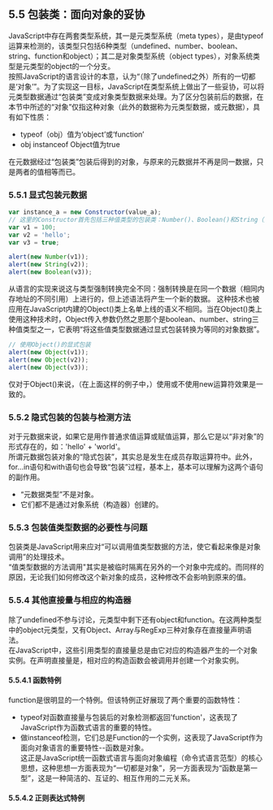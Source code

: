 ## 5.5 包装类：面向对象的妥协
JavaScript中存在两套类型系统，其一是元类型系统（meta types），是由typeof运算来检测的，该类型只包括6种类型（undefined、number、boolean、string、function和object）；其二是对象类型系统（object types），对象系统类型是元类型的object的一个分支。  
按照JavaScript的语言设计的本意，认为“（除了undefined之外）所有的一切都是‘对象’”。为了实现这一目标，JavaScript在类型系统上做出了一些妥协，可以将元类型数据通过“包装类”变成对象类型数据来处理。为了区分包装前后的数据，在本节中所述的“对象”仅指这种对象（此外的数据称为元类型数据，或元数据），具有如下性质：
* typeof（obj）值为‘object’或‘function’
* obj instanceof Object值为true  

在元数据经过“包装类”包装后得到的对象，与原来的元数据并不再是同一数据，只是两者的值相等而已。

### 5.5.1 显式包装元数据
```js
var instance_a = new Constructor(value_a);
// 这里的Constructor首先包括三种值类型的包装类：Number()、Boolean()和String（）
var v1 = 100;
var v2 = 'hello';
var v3 = true;

alert(new Number(v1));
alert(new String(v2));
alert(new Boolean(v3));
```
从语言的实现来说这与类型强制转换完全不同：强制转换是在同一个数据（相同内存地址的不同引用）上进行的，但上述语法将产生一个新的数据。
这种技术也被应用在JavaScript内建的Object()类上名单上线的语义不相同。当在Object()类上使用这种技术时，Object传入参数仍然之恩那个是boolean、number、string三种值类型之一，它表明“将这些值类型数据通过显式包装转换为等同的对象数据”。  
```js
// 使用Object()的显式包装
alert(new Object(v1));
alert(new Object(v2));
alert(new Object(v3));
```
仅对于Object()来说，（在上面这样的例子中，）使用或不使用new运算符效果是一致的。

### 5.5.2 隐式包装的包装与检测方法
对于元数据来说，如果它是用作普通求值运算或赋值运算，那么它是以“非对象”的形式存在的，如：'hello' + 'world'。  
所谓元数据包装对象的“隐式包装”，其实总是发生在成员存取运算符中。此外，for...in语句和with语句也会导致“包装”过程，基本上，基本可以理解为这两个语句的副作用。
* “元数据类型”不是对象。
* 它们都不是通过对象系统（构造器）创建的。

### 5.5.3 包装值类型数据的必要性与问题
包装类是JavaScript用来应对“可以调用值类型数据的方法，使它看起来像是对象调用”的处理技术。  
“值类型数据的方法调用"其实是被临时隔离在另外的一个对象中完成的。而同样的原因，无论我们如何修改这个新对象的成员，这种修改不会影响到原来的值。

### 5.5.4 其他直接量与相应的构造器
除了undefined不参与讨论，元类型中剩下还有object和function。在这两种类型中的object元类型，又有Object、Array与RegExp三种对象存在直接量声明语法。  
在JavaScript中，这些引用类型的直接量总是由它对应的构造器产生的一个对象实例。在声明直接量是，相对应的构造函数会被调用并创建一个对象实例。

#### 5.5.4.1 函数特例
function是很明显的一个特例。但该特例正好展现了两个重要的函数特性：
* typeof对函数直接量与包装后的对象检测都返回'function'，这表现了JavaScript作为函数式语言的重要的特性。  
* 做instanceof检测，它们总是Function的一个实例，这表现了JavaScript作为面向对象语言的重要特性--函数是对象。  
这正是JavaScript统一函数式语言与面向对象编程（命令式语言范型）的核心思想，这种思想一方面表现为“一切都是对象”，另一方面表现为“函数是第一型”，这是一种简洁的、互证的、相互作用的二元关系。

#### 5.5.4.2 正则表达式特例